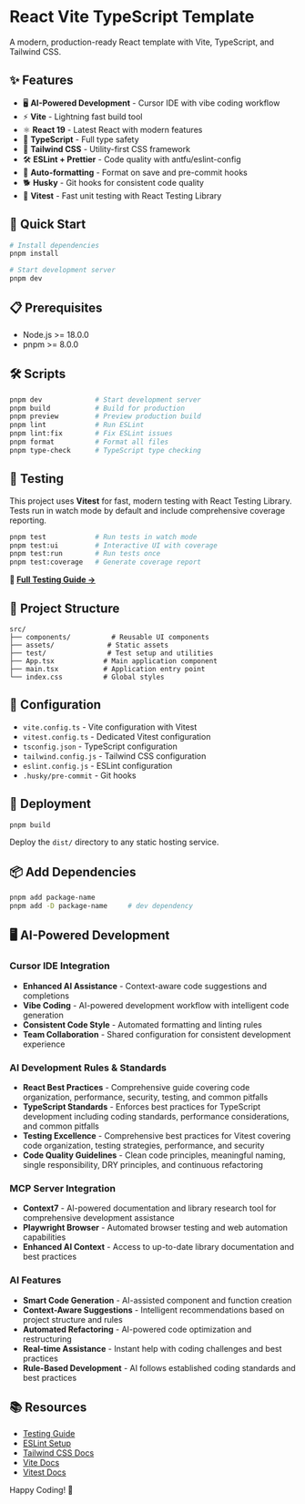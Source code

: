 # React Vite TypeScript Template

A modern, production-ready React template with Vite, TypeScript, and Tailwind CSS.

## ✨ Features

- 🖥️ **AI-Powered Development** - Cursor IDE with vibe coding workflow
- ⚡ **Vite** - Lightning fast build tool
- ⚛️ **React 19** - Latest React with modern features
- 🔷 **TypeScript** - Full type safety
- 🎨 **Tailwind CSS** - Utility-first CSS framework
- 🛠️ **ESLint + Prettier** - Code quality with antfu/eslint-config
- 🔄 **Auto-formatting** - Format on save and pre-commit hooks
- 🐕 **Husky** - Git hooks for consistent code quality
- 🧪 **Vitest** - Fast unit testing with React Testing Library

## 🚀 Quick Start

```bash
# Install dependencies
pnpm install

# Start development server
pnpm dev
```

## 📋 Prerequisites

- Node.js >= 18.0.0
- pnpm >= 8.0.0

## 🛠️ Scripts

```bash
pnpm dev             # Start development server
pnpm build           # Build for production
pnpm preview         # Preview production build
pnpm lint            # Run ESLint
pnpm lint:fix        # Fix ESLint issues
pnpm format          # Format all files
pnpm type-check      # TypeScript type checking
```

## 🧪 Testing

This project uses **Vitest** for fast, modern testing with React Testing Library. Tests run in watch mode by default and include comprehensive coverage reporting.

```bash
pnpm test            # Run tests in watch mode
pnpm test:ui         # Interactive UI with coverage
pnpm test:run        # Run tests once
pnpm test:coverage   # Generate coverage report
```

**📖 [Full Testing Guide →](./TESTING.md)**

## 📁 Project Structure

```
src/
├── components/          # Reusable UI components
├── assets/             # Static assets
├── test/               # Test setup and utilities
├── App.tsx            # Main application component
├── main.tsx           # Application entry point
└── index.css          # Global styles
```

## 🔧 Configuration

- `vite.config.ts` - Vite configuration with Vitest
- `vitest.config.ts` - Dedicated Vitest configuration
- `tsconfig.json` - TypeScript configuration
- `tailwind.config.js` - Tailwind CSS configuration
- `eslint.config.js` - ESLint configuration
- `.husky/pre-commit` - Git hooks

## 🚀 Deployment

```bash
pnpm build
```

Deploy the `dist/` directory to any static hosting service.

## 📦 Add Dependencies

```bash
pnpm add package-name
pnpm add -D package-name     # dev dependency
```

## 🖥️ AI-Powered Development

### Cursor IDE Integration
- **Enhanced AI Assistance** - Context-aware code suggestions and completions
- **Vibe Coding** - AI-powered development workflow with intelligent code generation
- **Consistent Code Style** - Automated formatting and linting rules
- **Team Collaboration** - Shared configuration for consistent development experience

### AI Development Rules & Standards
- **React Best Practices** - Comprehensive guide covering code organization, performance, security, testing, and common pitfalls
- **TypeScript Standards** - Enforces best practices for TypeScript development including coding standards, performance considerations, and common pitfalls
- **Testing Excellence** - Comprehensive best practices for Vitest covering code organization, testing strategies, performance, and security
- **Code Quality Guidelines** - Clean code principles, meaningful naming, single responsibility, DRY principles, and continuous refactoring

### MCP Server Integration
- **Context7** - AI-powered documentation and library research tool for comprehensive development assistance
- **Playwright Browser** - Automated browser testing and web automation capabilities
- **Enhanced AI Context** - Access to up-to-date library documentation and best practices

### AI Features
- **Smart Code Generation** - AI-assisted component and function creation
- **Context-Aware Suggestions** - Intelligent recommendations based on project structure and rules
- **Automated Refactoring** - AI-powered code optimization and restructuring
- **Real-time Assistance** - Instant help with coding challenges and best practices
- **Rule-Based Development** - AI follows established coding standards and best practices

## 📚 Resources

- [Testing Guide](./TESTING.md)
- [ESLint Setup](./ESLINT_SETUP.md)
- [Tailwind CSS Docs](https://tailwindcss.com/docs)
- [Vite Docs](https://vitejs.dev/)
- [Vitest Docs](https://vitest.dev/)

Happy Coding! 🎉
